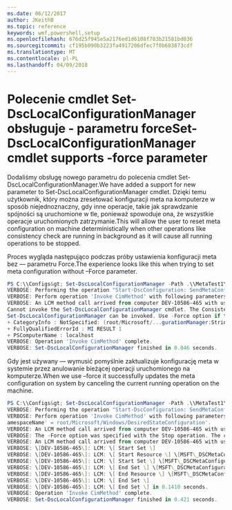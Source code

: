 ```yaml
---
ms.date: 06/12/2017
author: JKeithB
ms.topic: reference
keywords: wmf,powershell,setup
ms.openlocfilehash: 676d25f945e5a2176ed1d6108f703b21581bd036
ms.sourcegitcommit: cf195b090b3223fa4917206dfec7f0b603873cdf
ms.translationtype: MT
ms.contentlocale: pl-PL
ms.lasthandoff: 04/09/2018
---
```

# <a name="set-dsclocalconfigurationmanager-cmdlet-supports--force-parameter"></a><span data-ttu-id="01c4a-102">Polecenie cmdlet Set-DscLocalConfigurationManager obsługuje - parametru force</span><span class="sxs-lookup"><span data-stu-id="01c4a-102">Set-DscLocalConfigurationManager cmdlet supports -force parameter</span></span>

<span data-ttu-id="01c4a-103">Dodaliśmy obsługę nowego parametru do polecenia cmdlet Set-DscLocalConfigurationManager.</span><span class="sxs-lookup"><span data-stu-id="01c4a-103">We have added a support for new parameter to Set-DscLocalConfigurationManager cmdlet.</span></span> <span data-ttu-id="01c4a-104">Dzięki temu użytkownik, który można zresetować konfiguracji meta na komputerze w sposób niejednoznaczny, gdy inne operacje, takie jak sprawdzanie spójności są uruchomione w tle, ponieważ spowoduje ona, że wszystkie operacje uruchomionych zatrzymanie.</span><span class="sxs-lookup"><span data-stu-id="01c4a-104">This will allow the user to reset meta configuration on machine deterministically when other operations like consistency check are running in background as it will cause all running operations to be stopped.</span></span>

<span data-ttu-id="01c4a-105">Proces wygląda następująco podczas próby ustawienia konfiguracji meta bez — parametru Force.</span><span class="sxs-lookup"><span data-stu-id="01c4a-105">The experience looks like this when trying to set meta configuration without –Force parameter.</span></span>
```powershell
PS C:\\Configs&gt; Set-DscLocalConfigurationManager -Path .\\MetaTest1\\ -Verbose
VERBOSE: Performing the operation "Start-DscConfiguration: SendMetaConfigurationApply" on target "MSFT\_DSCLocalConfigurationManager".
VERBOSE: Perform operation 'Invoke CimMethod' with following parameters, ''methodName' = SendMetaConfigurationApply,'className' = MSFT\_DSCLocalConfigurationManager,'namespaceName' = root/Microsoft/Windows/DesiredStateConfiguration'.
VERBOSE: An LCM method call arrived from computer DEV-10586-465 with user sid S-1-5-21-2127521184-1604012920-1887927527-5557045.
Cannot invoke the Set-DscLocalConfigurationManager cmdlet. The Consistency Check or Pull cmdlet is in progress and must return before
Set-DscLocalConfigurationManager can be invoked. Use -Force option if that is available to cancel the current operation.
+ CategoryInfo : NotSpecified: (root/Microsoft/...gurationManager:String) \[\], CimException
+ FullyQualifiedErrorId : MI RESULT 1
+ PSComputerName : localhost
VERBOSE: Operation 'Invoke CimMethod' complete.
VERBOSE: Set-DscLocalConfigurationManager finished in 0.046 seconds.
```

<span data-ttu-id="01c4a-106">Gdy jest używany — wymusić pomyślnie zaktualizuje konfigurację meta w systemie przez anulowanie bieżącej operacji uruchomionego na komputerze.</span><span class="sxs-lookup"><span data-stu-id="01c4a-106">When we use –force it successfully updates the meta configuration on system by canceling the current running operation on the machine.</span></span>
```powershell
PS C:\\Configs&gt; Set-DscLocalConfigurationManager -Path .\\MetaTest1\\ -Verbose -Force
VERBOSE: Performing the operation "Start-DscConfiguration: SendMetaConfigurationApply" on target "MSFT\_DSCLocalConfigurationManager".
VERBOSE: Perform operation 'Invoke CimMethod' with following parameters, ''methodName' = SendMetaConfigurationApply,'className' = MSFT\_DSCLocalConfigurationManager,'n
amespaceName' = root/Microsoft/Windows/DesiredStateConfiguration'.
VERBOSE: An LCM method call arrived from computer DEV-10586-465 with user sid S-1-5-21-2127521184-1604012920-1887927527-5557045.
VERBOSE: The -Force option was specified with the Stop operation. The current configuration has been successfully cancelled.
VERBOSE: An LCM method call arrived from computer DEV-10586-465 with user sid S-1-5-21-2127521184-1604012920-1887927527-5557045.
VERBOSE: \[DEV-10586-465\]: LCM: \[ Start Set \]
VERBOSE: \[DEV-10586-465\]: LCM: \[ Start Resource \] \[MSFT\_DSCMetaConfiguration\]
VERBOSE: \[DEV-10586-465\]: LCM: \[ Start Set \] \[MSFT\_DSCMetaConfiguration\]
VERBOSE: \[DEV-10586-465\]: LCM: \[ End Set \] \[MSFT\_DSCMetaConfiguration\] in 0.0310 seconds.
VERBOSE: \[DEV-10586-465\]: LCM: \[ End Resource \] \[MSFT\_DSCMetaConfiguration\]
VERBOSE: \[DEV-10586-465\]: LCM: \[ End Set \]
VERBOSE: \[DEV-10586-465\]: LCM: \[ End Set \] in 0.1410 seconds.
VERBOSE: Operation 'Invoke CimMethod' complete.
VERBOSE: Set-DscLocalConfigurationManager finished in 0.421 seconds.
```